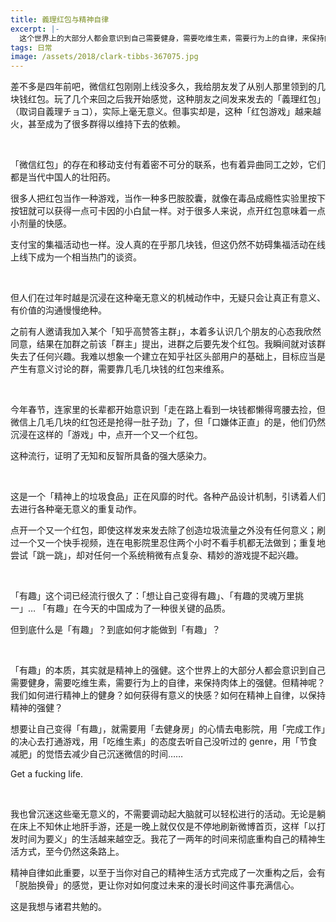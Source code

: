 ```yaml
---
title: 義理红包与精神自律
excerpt: |-
  这个世界上的大部分人都会意识到自己需要健身，需要吃维生素，需要行为上的自律，来保持肉体上的强健。但精神呢？我们如何进行精神上的健身？如何获得有意义的快感？如何在精神上自律，以保持精神的强健？
tags: 日常
image: /assets/2018/clark-tibbs-367075.jpg
---
```


差不多是四年前吧，微信红包刚刚上线没多久，我给朋友发了从别人那里领到的几块钱红包。玩了几个来回之后我开始感觉，这种朋友之间发来发去的「義理红包」（取词自義理チョコ），实际上毫无意义。但事实却是，这种「红包游戏」越来越火，甚至成为了很多群得以维持下去的依赖。

<br>

「微信红包」的存在和移动支付有着密不可分的联系，也有着异曲同工之妙，它们都是当代中国人的壮阳药。

很多人把红包当作一种游戏，当作一种多巴胺胶囊，就像在毒品成瘾性实验里按下按钮就可以获得一点可卡因的小白鼠一样。对于很多人来说，点开红包意味着一点小剂量的快感。

支付宝的集福活动也一样。没人真的在乎那几块钱，但这仍然不妨碍集福活动在线上线下成为一个相当热门的谈资。

<br>

但人们在过年时越是沉浸在这种毫无意义的机械动作中，无疑只会让真正有意义、有价值的沟通慢慢绝种。

之前有人邀请我加入某个「知乎高赞答主群」，本着多认识几个朋友的心态我欣然同意，结果在加群之前该「群主」提出，进群之后要先发个红包。我瞬间就对该群失去了任何兴趣。我难以想象一个建立在知乎社区头部用户的基础上，目标应当是产生有意义讨论的群，需要靠几毛几块钱的红包来维系。

<br>

今年春节，连家里的长辈都开始意识到「走在路上看到一块钱都懒得弯腰去捡，但微信上几毛几块的红包还是抢得一肚子劲」了，但「口嫌体正直」的是，他们仍然沉浸在这样的「游戏」中，点开一个又一个红包。

这种流行，证明了无知和反智所具备的强大感染力。

<br>

这是一个「精神上的垃圾食品」正在风靡的时代。各种产品设计机制，引诱着人们去进行各种毫无意义的重复动作。

点开一个又一个红包，即使这样发来发去除了创造垃圾流量之外没有任何意义；刷过一个又一个快手视频，连在电影院里忍住两个小时不看手机都无法做到；重复地尝试「跳一跳」，却对任何一个系统稍微有点复杂、精妙的游戏提不起兴趣。

<br>

「有趣」这个词已经流行很久了：「想让自己变得有趣」、「有趣的灵魂万里挑一」… 「有趣」在今天的中国成为了一种很关键的品质。

但到底什么是「有趣」？到底如何才能做到「有趣」？

<br>

「有趣」的本质，其实就是精神上的强健。这个世界上的大部分人都会意识到自己需要健身，需要吃维生素，需要行为上的自律，来保持肉体上的强健。但精神呢？我们如何进行精神上的健身？如何获得有意义的快感？如何在精神上自律，以保持精神的强健？

想要让自己变得「有趣」，就需要用「去健身房」的心情去电影院，用「完成工作」的决心去打通游戏，用「吃维生素」的态度去听自己没听过的 genre，用「节食减肥」的觉悟去减少自己沉迷微信的时间……

Get a fucking life.

<br>

我也曾沉迷这些毫无意义的，不需要调动起大脑就可以轻松进行的活动。无论是躺在床上不知休止地肝手游，还是一晚上就仅仅是不停地刷新微博首页，这样「以打发时间为要义」的生活越来越空乏。我花了一两年的时间来彻底重构自己的精神生活方式，至今仍然这条路上。

精神自律如此重要，以至于当你对自己的精神生活方式完成了一次重构之后，会有「脱胎换骨」的感觉，更让你对如何度过未来的漫长时间这件事充满信心。

这是我想与诸君共勉的。
